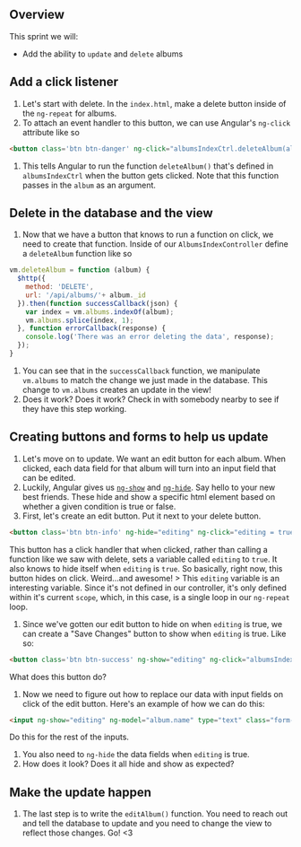 ## Overview

This sprint we will:
* Add the ability to `update` and `delete` albums

## Add a click listener
1. Let's start with delete. In the `index.html`, make a delete button inside of the `ng-repeat` for albums.
1. To attach an event handler to this button, we can use Angular's `ng-click` attribute like so

  ```html
  <button class='btn btn-danger' ng-click="albumsIndexCtrl.deleteAlbum(album)">Delete Album</button>
  ```
1. This tells Angular to run the function `deleteAlbum()` that's defined in `albumsIndexCtrl` when the button gets clicked. Note that this function passes in the `album` as an argument.

## Delete in the database and the view
1. Now that we have a button that knows to run a function on click, we need to create that function. Inside of our `AlbumsIndexController` define a `deleteAlbum` function like so

  ```js
  vm.deleteAlbum = function (album) {
    $http({
      method: 'DELETE',
      url: '/api/albums/'+ album._id
    }).then(function successCallback(json) {
      var index = vm.albums.indexOf(album);
      vm.albums.splice(index, 1);
    }, function errorCallback(response) {
      console.log('There was an error deleting the data', response);
    });
  }
  ```
1. You can see that in the `successCallback` function, we manipulate `vm.albums` to match the change we just made in the database. This change to `vm.albums` creates an update in the view!
1. Does it work? Does it work? Check in with somebody nearby to see if they have this step working.

## Creating buttons and forms to help us update
1. Let's move on to update. We want an edit button for each album. When clicked, each data field for that album will turn into an input field that can be edited.
1. Luckily, Angular gives us [`ng-show`](https://docs.angularjs.org/api/ng/directive/ngShow) and [`ng-hide`](https://docs.angularjs.org/api/ng/directive/ngHide). Say hello to your new best friends. These hide and show a specific html element based on whether a given condition is true or false.
1. First, let's create an edit button. Put it next to your delete button.

  ```html
  <button class='btn btn-info' ng-hide="editing" ng-click="editing = true">Edit Album</button>
  ```
  This button has a click handler that when clicked, rather than calling a function like we saw with delete, sets a variable called `editing` to `true`. It also knows to hide itself when `editing` is `true`. So basically, right now, this button hides on click. Weird...and awesome!
    > This `editing` variable is an interesting variable. Since it's not defined in our controller, it's only defined within it's current `scope`, which, in this case, is a single loop in our `ng-repeat` loop.

1. Since we've gotten our edit button to hide on when `editing` is true, we can create a "Save Changes" button to show when `editing` is true. Like so:

  ```html
  <button class='btn btn-success' ng-show="editing" ng-click="albumsIndexCtrl.editAlbum(album); editing = false">Save Changes</button>
  ```
  What does this button do?
1. Now we need to figure out how to replace our data with input fields on click of the edit button. Here's an example of how we can do this:

  ```html
  <input ng-show="editing" ng-model="album.name" type="text" class="form-control input-md">
  ```
  Do this for the rest of the inputs.
1. You also need to `ng-hide` the data fields when `editing` is true.
1. How does it look? Does it all hide and show as expected?

## Make the update happen
1. The last step is to write the `editAlbum()` function. You need to reach out and tell the database to update and you need to change the view to reflect those changes. Go! <3

